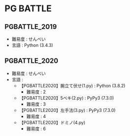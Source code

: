 # PG BATTLE
## PGBATTLE_2019
- 難易度 : せんべい
- 言語 : Python (3.4.3)

## PGBATTLE_2020
- 難易度 : せんべい
- 言語 : 
  - 【PGBATTLE2020】腕立て伏せ(1.py) : Python (3.8.2)
    - 難易度 : 2
  - 【PGBATTLE2020】5ベキ(2.py) : PyPy3 (7.3.0)
    - 難易度 : 3
  - 【PGBATTLE2020】左手法(3.py) : PyPy3 (7.3.0)
    - 難易度 : 4
  - 【PGBATTLE2020】ドミノ(4.py)
    - 難易度 : 6